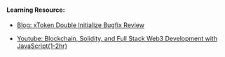 

#### Learning Resource:

  * [Blog: xToken Double Initialize Bugfix Review](https://medium.com/@danielcohenhillel/xtoken-double-initialize-bugfix-review-af332e71c2ea)
  
  * [Youtube: Blockchain, Solidity, and Full Stack Web3 Development with JavaScript(1-2hr)](https://www.youtube.com/watch?v=gyMwXuJrbJQ)
